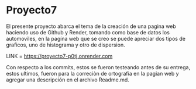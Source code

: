 # Proyecto7

El presente proyecto abarca el tema de la creación de una pagina web haciendo uso de Github y Render, tomando como base de datos los automoviles, en la pagína web que se creo se puede apreciar dos tipos de graficos, uno de histograma y otro de dispersion.

LINK = https://proyecto7-p0tj.onrender.com

Con respecto a los commits, estos se fueron testeando antes de su entrega, estos ultimos, fueron para la correciòn de ortografia en la pagian web y agregar una descripción en el archivo Readme.md. 